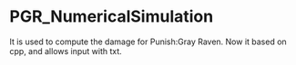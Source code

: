 # PGR_NumericalSimulation
It is used to compute the damage for Punish:Gray Raven. Now it based on cpp, and allows input with txt.

